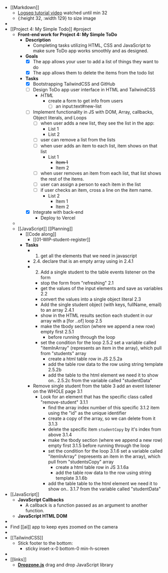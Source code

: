 - [[Markdown]]
	- [Logseq tutorial video](https://www.youtube.com/watch?v=asEesjv0kTs) watched until min 32
	- {:height 32, :width 129} to size image
-
- [[Project 4: My Simple Todo]] #project
	- **Front-end work for Project 4: My Simple ToDo**
		- **Description**
			- Completing tasks utilizing HTML, CSS and JavaScript to make sure ToDo app works smoothly and as designed.
		- **Goals**
			- [x] The app allows your user to add a list of things they want to do
			- [x] The app allows them to delete the items from the todo list
		- **Tasks**
			- [x] Bootstrapping TailwindCSS and GitHub
			- [ ] Design ToDo app user interface in HTML and TailwindCSS
				- *HTML*
					- create a form to get info from users
						- [ ] an input:text#new-list
			- [ ] Implement functionality in JS with DOM, Array, callbacks, Object literals, and Loops
				- [ ] when user adds a new list, they see the list in the app:
					- List 1
					- List 2
				- [ ] user can remove a list from the lists
				- [ ] when user adds an item to each list, item shows on that list
					- List 1
						- ~~Item 1~~
						- Item 2
				- [ ] when user removes an item from each list, that list shows the rest of the items.
				- [ ] user can assign a person to each item in the list
				- [ ] if user checks an item, cross a line on the item name.
					- List 2
						- Item 1
						- Item 2
			- [x] Integrate with back-end
				- Deploy to Vercel
	-
	- [[JavaScript]] [[Planning]]
		- [[Code along]]
			- [[01-WIP-student-register]]
		- **Tasks**
			- 1. get all the elements that we need in javascript
			- 2.4. declare that is an empty array using in 2.4.1
			- 2. Add a single student to the table
			  events listener on the form
				- stop the form from "refreshing" 2.1
				- get the values of the input elements and save as variables 2.2
				- convert the values into a single object literal 2.3
				- Add the single student object  (with keys, fullName, email) to an array 2.4.1
				- show in the HTML results section each student in our array with  a [for ..of] loop 2.5
				- make the tbody section (where we append a new row) empty first 2.5.1
					- before running through the loop
				- set the condition for the loop 2.5.2
				  set a variable called "itemInArray" (represents an item in the array), which pull from "students" array
					- create a html table row in JS 2.5.2a
					- add the table row data to the row using string template 2.5.2b
					- add the table to the html element we need it to show on.. 2.5.2c
					  from the variable called "studentData"
			- Remove single student from the table 3
			  add an event listener on the WHOLE page 3.1
				- Look for an element that has the specific class called "remove-student" 3.1.1
					- find the array index number of this specific 3.1.2
					  item using the "id" as the unique identifier
					- create a copy of the array, so we can delete from it 3.1.3
					- delete the specific item `studentCopy` by it's index from above 3.1.4
					- make the tbody section (where we append a new row) empty first 3.1.5
					  before running through the loop
					- set the condition for the loop 3.1.6
					  set a variable called "itemInArray" (represents an item in the array), which pull from "studentsCopy" array
						- create a html table row in JS 3.1.6a
						- add the table row data to the row using string template 3.1.6b
					- add the table table to the html element we need it to show on.. 3.1.7
					  from the variable called "studentData"
- [[JavaScript]]
	- **JavaScript Callbacks**
		- A callback is a function passed as an argument to another function.
	- **JavaScript HTML DOM**
-
- Find [[ai]] app to keep eyes zoomed on the camera
-
- [[TailwindCSS]]
	- Stick footer to the bottom:
		- sticky inset-x-0 bottom-0
		  min-h-screen
-
- [[links]]
	- [**Dropzone.js**](https://www.dropzone.dev/) drag and drop JavaScript library